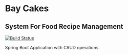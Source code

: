 # Bay Cakes

## System For Food Recipe Management

[![Build Status](https://travis-ci.org/damianfanaro/bay-cakes.svg?branch=master)](https://travis-ci.org/damianfanaro/bay-cakes)

Spring Boot Application with CRUD operations.
